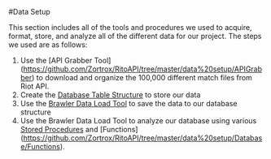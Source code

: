 #Data Setup

This section includes all of the tools and procedures we used to acquire, 
format, store, and analyze all of the different data for our project.
The steps we used are as follows:

1. Use the [API Grabber Tool] (https://github.com/Zortrox/RitoAPI/tree/master/data%20setup/APIGrabber) to download and organize the 100,000 different match files from Riot API.
2. Create the [Database Table Structure](https://github.com/Zortrox/RitoAPI/blob/master/data%20setup/Database/database-structure.png) to store our data 
3. Use the [Brawler Data Load Tool](https://github.com/Zortrox/RitoAPI/tree/master/data%20setup/BrawlerDataLoad) to save the data to our database structure
4. Use the Brawler Data Load Tool to analyze our database using various [Stored Procedures](https://github.com/Zortrox/RitoAPI/tree/master/data%20setup/Database/Stored%20Procedures) and [Functions] (https://github.com/Zortrox/RitoAPI/tree/master/data%20setup/Database/Functions).
